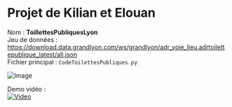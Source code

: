 # Projet de Kilian et Elouan

Nom : **ToillettesPubliquesLyon**<br>
Jeu de données : https://download.data.grandlyon.com/ws/grandlyon/adr_voie_lieu.adrtoilettepublique_latest/all.json<br>
Fichier principal : `CodeToilettesPubliques.py`

![Image](https://i.imgur.com/2roK70J.png)

Demo vidéo :<br>
[![Video](https://img.youtube.com/vi/aX5o3Upv-1U/0.jpg)](https://www.youtube.com/watch?v=aX5o3Upv-1U)